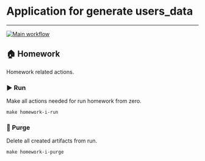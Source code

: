 # Application for generate users_data

---
[![Main workflow](https://github.com/VichiesUA/homework__jango__stas_yatsyn/actions/workflows/main-workflow.yml/badge.svg)](https://github.com/VichiesUA/homework__jango__stas_yatsyn/actions/workflows/main-workflow.yml)

## 🏠 Homework

Homework related actions.

### ▶️ Run

Make all actions needed for run homework from zero.

```shell
make homework-i-run
```

### 🚮 Purge

Delete all created artifacts from run.

```shell
make homework-i-purge
```
